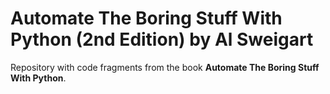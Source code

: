 # Automate The Boring Stuff With Python (2nd Edition) by Al Sweigart

Repository with code fragments from the book **Automate The Boring Stuff With Python**.
